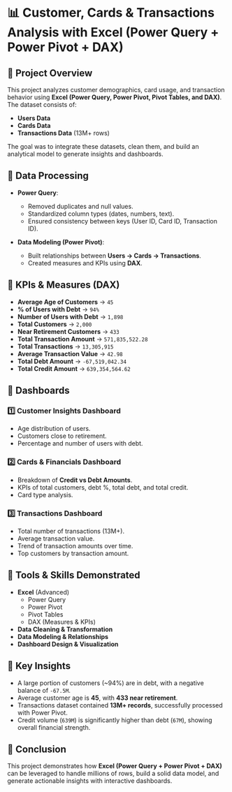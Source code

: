 # 📊 Customer, Cards & Transactions Analysis with Excel (Power Query + Power Pivot + DAX)

## 🔹 Project Overview
This project analyzes customer demographics, card usage, and transaction behavior using **Excel (Power Query, Power Pivot, Pivot Tables, and DAX)**.  
The dataset consists of:
- **Users Data**
- **Cards Data**
- **Transactions Data** (13M+ rows)

The goal was to integrate these datasets, clean them, and build an analytical model to generate insights and dashboards.

## 🔹 Data Processing
- **Power Query**:
  - Removed duplicates and null values.
  - Standardized column types (dates, numbers, text).
  - Ensured consistency between keys (User ID, Card ID, Transaction ID).

- **Data Modeling (Power Pivot)**:
  - Built relationships between **Users → Cards → Transactions**.
  - Created measures and KPIs using **DAX**.

## 🔹 KPIs & Measures (DAX)
- **Average Age of Customers** → `45`
- **% of Users with Debt** → `94%`
- **Number of Users with Debt** → `1,898`
- **Total Customers** → `2,000`
- **Near Retirement Customers** → `433`
- **Total Transaction Amount** → `571,835,522.28`
- **Total Transactions** → `13,305,915`
- **Average Transaction Value** → `42.98`
- **Total Debt Amount** → `-67,519,042.34`
- **Total Credit Amount** → `639,354,564.62`

## 🔹 Dashboards

### 1️⃣ Customer Insights Dashboard
- Age distribution of users.  
- Customers close to retirement.  
- Percentage and number of users with debt.  

### 2️⃣ Cards & Financials Dashboard
- Breakdown of **Credit vs Debt Amounts**.  
- KPIs of total customers, debt %, total debt, and total credit.  
- Card type analysis.  


### 3️⃣ Transactions Dashboard
- Total number of transactions (13M+).  
- Average transaction value.  
- Trend of transaction amounts over time.  
- Top customers by transaction amount.  


## 🔹 Tools & Skills Demonstrated
- **Excel** (Advanced)
  - Power Query
  - Power Pivot
  - Pivot Tables
  - DAX (Measures & KPIs)
- **Data Cleaning & Transformation**
- **Data Modeling & Relationships**
- **Dashboard Design & Visualization**


## 📌 Key Insights
- A large portion of customers (~94%) are in debt, with a negative balance of `-67.5M`.  
- Average customer age is **45**, with **433 near retirement**.  
- Transactions dataset contained **13M+ records**, successfully processed with Power Pivot.  
- Credit volume (`639M`) is significantly higher than debt (`67M`), showing overall financial strength.  


## 🚀 Conclusion
This project demonstrates how **Excel (Power Query + Power Pivot + DAX)** can be leveraged to handle millions of rows, build a solid data model, and generate actionable insights with interactive dashboards.  

